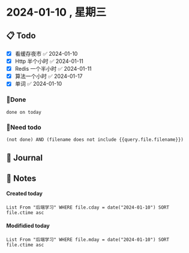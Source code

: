 # 2024-01-10 , 星期三

## 📋 Todo
- [x] 看缓存夜市 ✅ 2024-01-10
- [x] Http 半个小时 ✅ 2024-01-11
- [x] Redis 一个半小时 ✅ 2024-01-11
- [x] 算法一个小时 ✅ 2024-01-17
- [x] 单词 ✅ 2024-01-10

### 🍰Done
```tasks
done on today
```

### 🍕Need todo
```tasks
(not done) AND (filename does not include {{query.file.filename}}) 
```
## 📆 Journal


## 📑 Notes


#### Created today

```dataview
List From "后端学习" WHERE file.cday = date("2024-01-10") SORT file.ctime asc
```


#### Modifidied today

```dataview
List From "后端学习" WHERE file.mday = date("2024-01-10") SORT file.ctime asc
```